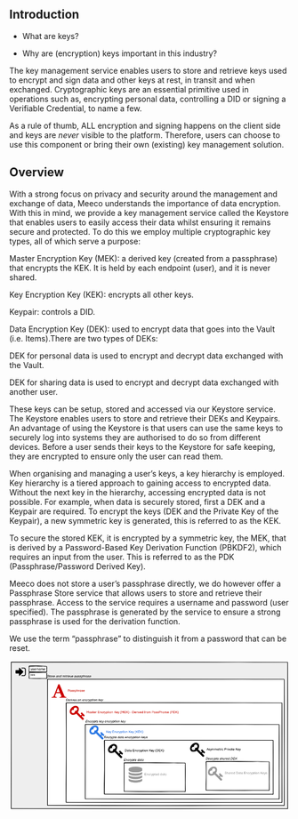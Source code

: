 ## Introduction

* What are keys?

* Why are (encryption) keys important in this industry?

The key management service enables users to store and retrieve keys used to encrypt and sign data and other keys at rest, in transit and when exchanged. Cryptographic keys are an essential primitive used in operations such as, encrypting personal data, controlling a DID or signing a Verifiable Credential, to name a few.

As a rule of thumb, ALL encryption and signing happens on the client side and keys are _never_ visible to the platform. Therefore, users can choose to use this component or bring their own (existing) key management solution.

## Overview

With a strong focus on privacy and security around the management and exchange of data, Meeco understands the importance of data encryption. With this in mind, we provide a key management service called the Keystore that enables users to easily access their data whilst ensuring it remains secure and protected. To do this we employ multiple cryptographic key types, all of which serve a purpose:

Master Encryption Key (MEK): a derived key (created from a passphrase) that encrypts the KEK. It is held by each endpoint (user), and it is never shared.

Key Encryption Key (KEK): encrypts all other keys.

Keypair: controls a DID.

Data Encryption Key (DEK): used to encrypt data that goes into the Vault (i.e. Items).There are two types of DEKs:​

DEK for personal data is used to encrypt and decrypt data exchanged with the Vault.​

DEK for sharing data is used to encrypt and decrypt data exchanged with another user.

These keys can be setup, stored and accessed via our Keystore service. The Keystore enables users to store and retrieve their DEKs and Keypairs. An advantage of using the Keystore is that users can use the same keys to securely log into systems they are authorised to do so from different devices. Before a user sends their keys to the Keystore for safe keeping, they are encrypted to ensure only the user can read them.

When organising and managing a user’s keys, a key hierarchy is employed. Key hierarchy is a tiered approach to gaining access to encrypted data. Without the next key in the hierarchy, accessing encrypted data is not possible. For example, when data is securely stored, first a DEK and a Keypair are required. To encrypt the keys (DEK and the Private Key of the Keypair), a new symmetric key is generated, this is referred to as the KEK.

To secure the stored KEK, it is encrypted by a symmetric key, the MEK, that is derived by a Password-Based Key Derivation Function (PBKDF2), which requires an input from the user. This is referred to as the PDK (Passphrase/Password Derived Key).

Meeco does not store a user’s passphrase directly, we do however offer a Passphrase Store service that allows users to store and retrieve their passphrase. Access to the service requires a username and password (user specified). The passphrase is generated by the service to ensure a strong passphrase is used for the derivation function.



We use the term “passphrase” to distinguish it from a password that can be reset.

![Hierarchy keys](../.gitbook/assets/keys.png) 

